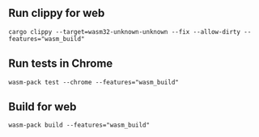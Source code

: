 
## Run clippy for web

```shell
cargo clippy --target=wasm32-unknown-unknown --fix --allow-dirty --features="wasm_build"
```

## Run tests in Chrome
```shell
wasm-pack test --chrome --features="wasm_build"
```

## Build for web

```shell
wasm-pack build --features="wasm_build"
```